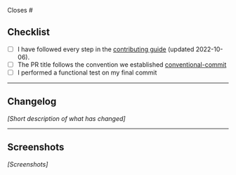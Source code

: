 Closes #<issue>

## Checklist

- [ ] I have followed every step in the [contributing guide](https://github.com) (updated 2022-10-06).
- [ ] The PR title follows the convention we established [conventional-commit](https://www.conventionalcommits.org/en/v1.0.0/)
- [ ] I performed a functional test on my final commit

---

## Changelog

_[Short description of what has changed]_

---

## Screenshots

_[Screenshots]_
